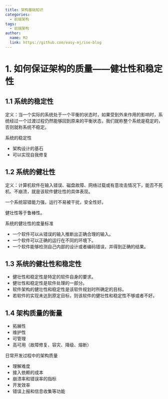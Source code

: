 ```yaml
---
title: 架构基础知识
categories:
  - 前端架构
tags:
  - 前端架构
author:
  name: MJ
  link: https://github.com/easy-mj/ise-blog
---
```


# 1. 如何保证架构的质量——健壮性和稳定性

## 1.1 系统的稳定性

定义：当一个实际的系统处于一个平衡的状态时，如果受到外来作用的影响时，系统经过一个过渡过程仍然能够回到原来的平衡状态，我们就称整个系统是稳定的，否则就称系统不稳定。

系统的稳定性

- 架构设计的基石
- 可以实现自我修复

## 1.2 系统的健壮性

定义：计算机软件在输入错误、磁盘故障、网络过载或有意攻击情况下，能否不死机、不崩溃，就是该软件健壮性的具体表现。

一个系统容错能力强，运行不易被干扰，安全性好。

健壮性等于鲁棒性。

系统的健壮性的度量标准

- 一个软件可以从错误的输入推断出正确合理的输入。
- 一个软件可以正确的运行在不同的环境下。
- 一个软件能够检测自己内部的设计或者编码错误，并得到正确的结果。

## 1.3 系统的健壮性和稳定性

- 健壮性和稳定性是特定的软件自身的要求。
- 健壮性和稳定性是软件处理的一部分。
- 软件架构的健壮性和稳定性是该软件规划时所确定的目标。
- 若软件的实现未达到原定目标，则该软件的健壮性和稳定性不够或者不好。

## 1.4 架构质量的衡量

- 拓展性
- 维护性
- 可管理
- 高可用（故障修复、容灾、降级、熔断）

日常开发过程中的架构质量

- 理解难度
- 接入依赖的成本
- 崩溃率和错误率的指标
- 开发效率
- 错误上报和信息收集等功能
